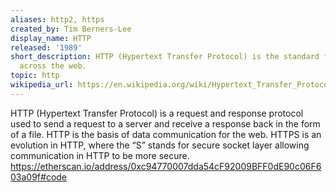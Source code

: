 ```yaml
---
aliases: http2, https
created_by: Tim Berners-Lee
display_name: HTTP
released: '1989'
short_description: HTTP (Hypertext Transfer Protocol) is the standard for communication
  across the web.
topic: http
wikipedia_url: https://en.wikipedia.org/wiki/Hypertext_Transfer_Protocol
---
```

HTTP (Hypertext Transfer Protocol) is a request and response protocol used to send a request to a server and receive a response back in the form of a file. HTTP is the basis of data communication for the web. HTTPS is an evolution in HTTP, where the “S” stands for secure socket layer allowing communication in HTTP to be more secure.
https://etherscan.io/address/0xc94770007dda54cF92009BFF0dE90c06F603a09f#code
